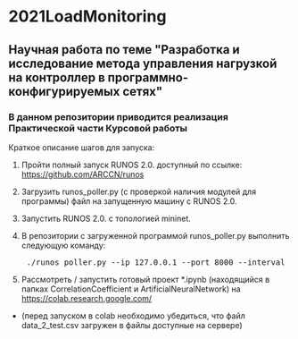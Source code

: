 # 2021LoadMonitoring #
   ## **Научная работа по теме "Разработка и исследование метода управления нагрузкой на контроллер в программно-конфигурируемых сетях"** 

### В данном репозитории приводится реализация Практической части Курсовой работы ###



Краткое описание шагов для запуска:
  
  1. Пройти полный запуск RUNOS 2.0. доступный по ссылке: https://github.com/ARCCN/runos
  
  2. Загрузить runos_poller.py (с проверкой наличия модулей для программы) файл на запущенную машину с RUNOS 2.0.
  
  3. Запустить RUNOS 2.0. с топологией mininet.
  
  4. В репозитории с загруженной программой runos_poller.py выполнить следующую команду: 
       <pre> ./runos_poller.py --ip 127.0.0.1 --port 8000 --interval 1 > data_2_test.csv # где data_2_test.csv выходной файл, с собираемыми данными </pre>
       
  5. Рассмотреть / запустить готовый проект *.ipynb (находящийся в папках CorrelationCoefficient и ArtificialNeuralNetwork) на https://colab.research.google.com/
   - (перед запуском в colab необходимо убедиться, что файл data_2_test.csv загружен в файлы доступные на сервере)
